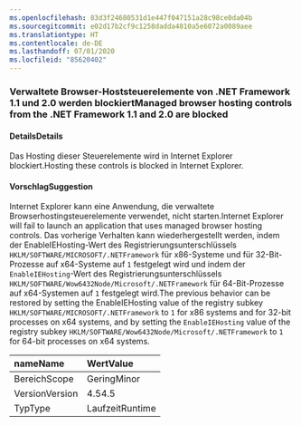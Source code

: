 ```yaml
---
ms.openlocfilehash: 83d3f24680531d1e447f047151a28c98ce0da04b
ms.sourcegitcommit: e02d17b2cf9c1258dadda4810a5e6072a0089aee
ms.translationtype: HT
ms.contentlocale: de-DE
ms.lasthandoff: 07/01/2020
ms.locfileid: "85620402"
---
```

### <a name="managed-browser-hosting-controls-from-the-net-framework-11-and-20-are-blocked"></a><span data-ttu-id="700f9-101">Verwaltete Browser-Hoststeuerelemente von .NET Framework 1.1 und 2.0 werden blockiert</span><span class="sxs-lookup"><span data-stu-id="700f9-101">Managed browser hosting controls from the .NET Framework 1.1 and 2.0 are blocked</span></span>

#### <a name="details"></a><span data-ttu-id="700f9-102">Details</span><span class="sxs-lookup"><span data-stu-id="700f9-102">Details</span></span>

<span data-ttu-id="700f9-103">Das Hosting dieser Steuerelemente wird in Internet Explorer blockiert.</span><span class="sxs-lookup"><span data-stu-id="700f9-103">Hosting these controls is blocked in Internet Explorer.</span></span>

#### <a name="suggestion"></a><span data-ttu-id="700f9-104">Vorschlag</span><span class="sxs-lookup"><span data-stu-id="700f9-104">Suggestion</span></span>

<span data-ttu-id="700f9-105">Internet Explorer kann eine Anwendung, die verwaltete Browserhostingsteuerelemente verwendet, nicht starten.</span><span class="sxs-lookup"><span data-stu-id="700f9-105">Internet Explorer will fail to launch an application that uses managed browser hosting controls.</span></span> <span data-ttu-id="700f9-106">Das vorherige Verhalten kann wiederhergestellt werden, indem der EnableIEHosting-Wert des Registrierungsunterschlüssels <code>HKLM/SOFTWARE/MICROSOFT/.NETFramework</code> für x86-Systeme und für 32-Bit-Prozesse auf x64-Systeme auf <code>1</code> festgelegt wird und indem der <code>EnableIEHosting</code>-Wert des Registrierungsunterschlüssels <code>HKLM/SOFTWARE/Wow6432Node/Microsoft/.NETFramework</code> für 64-Bit-Prozesse auf x64-Systemen auf <code>1</code> festgelegt wird.</span><span class="sxs-lookup"><span data-stu-id="700f9-106">The previous behavior can be restored by setting the EnableIEHosting value of the registry subkey <code>HKLM/SOFTWARE/MICROSOFT/.NETFramework</code> to <code>1</code> for x86 systems and for 32-bit processes on x64 systems, and by setting the <code>EnableIEHosting</code> value of the registry subkey <code>HKLM/SOFTWARE/Wow6432Node/Microsoft/.NETFramework</code> to <code>1</code> for 64-bit processes on x64 systems.</span></span>

| <span data-ttu-id="700f9-107">name</span><span class="sxs-lookup"><span data-stu-id="700f9-107">Name</span></span>    | <span data-ttu-id="700f9-108">Wert</span><span class="sxs-lookup"><span data-stu-id="700f9-108">Value</span></span>       |
|:--------|:------------|
| <span data-ttu-id="700f9-109">Bereich</span><span class="sxs-lookup"><span data-stu-id="700f9-109">Scope</span></span>   |<span data-ttu-id="700f9-110">Gering</span><span class="sxs-lookup"><span data-stu-id="700f9-110">Minor</span></span>|
|<span data-ttu-id="700f9-111">Version</span><span class="sxs-lookup"><span data-stu-id="700f9-111">Version</span></span>|<span data-ttu-id="700f9-112">4.5</span><span class="sxs-lookup"><span data-stu-id="700f9-112">4.5</span></span>|
|<span data-ttu-id="700f9-113">Typ</span><span class="sxs-lookup"><span data-stu-id="700f9-113">Type</span></span>|<span data-ttu-id="700f9-114">Laufzeit</span><span class="sxs-lookup"><span data-stu-id="700f9-114">Runtime</span></span>|
